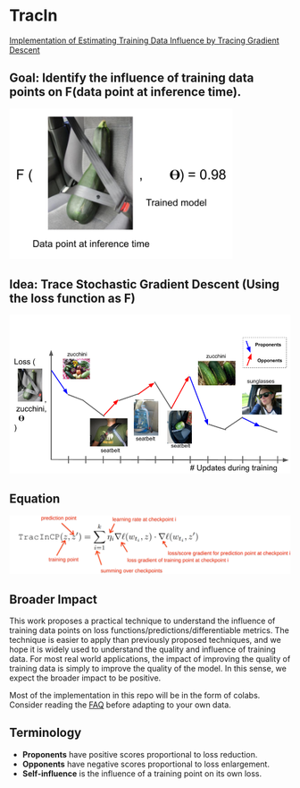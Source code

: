 # TracIn
[Implementation of Estimating Training Data Influence by Tracing Gradient Descent](https://arxiv.org/pdf/2002.08484.pdf)

## Goal: Identify the influence of training data points on F(data point at inference time).

<img src="figures/goal.png" width="400"/>

## Idea: Trace Stochastic Gradient Descent (Using the loss function as F)

<img src="figures/idea.png" width="800"/>

## Equation 

<img src="figures/tracincp.png" width="800"/>

## Broader Impact
This work proposes a practical technique to understand the influence of training data points on loss functions/predictions/differentiable metrics. The technique is easier to apply than previously proposed techniques, and we hope it is widely used to understand the quality and influence of training data. For most real world applications, the impact of improving the quality of training data is simply to improve the quality of the model. In this sense, we expect the broader impact to be positive.

Most of the implementation in this repo will be in the form of colabs. Consider reading the [FAQ](https://drive.google.com/file/d/1zL3hwW4wFru49_-zwpmliRDdCahjumXa/view) before adapting to your own data.

## Terminology
* **Proponents** have positive scores proportional to loss reduction.
* **Opponents** have negative scores proportional to loss enlargement.
* **Self-influence** is the influence of a training point on its own loss.
